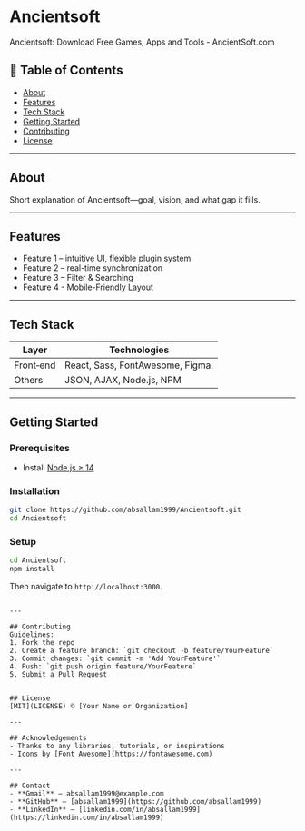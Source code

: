 # Ancientsoft

Ancientsoft: Download Free Games, Apps and Tools - AncientSoft.com

## 🚀 Table of Contents

- [About](#about)  
- [Features](#features)  
- [Tech Stack](#tech-stack)  
- [Getting Started](#getting-started)  
- [Contributing](#contributing)  
- [License](#license)  

---

## About  
Short explanation of Ancientsoft—goal, vision, and what gap it fills.

---

## Features  
- Feature 1 – intuitive UI, flexible plugin system  
- Feature 2 – real-time synchronization  
- Feature 3 – Filter & Searching
- Feature 4 - Mobile-Friendly Layout

---

## Tech Stack  

| Layer         | Technologies       |
|---------------|--------------------|
| Front‑end     | React, Sass, FontAwesome, Figma. |
| Others        | JSON, AJAX, Node.js, NPM |

---

## Getting Started

### Prerequisites  
- Install [Node.js ≥ 14](https://nodejs.org/)  

### Installation  
```bash
git clone https://github.com/absallam1999/Ancientsoft.git
cd Ancientsoft
```

### Setup  
```bash
cd Ancientsoft
npm install
```
Then navigate to `http://localhost:3000`.
```

---

## Contributing  
Guidelines:
1. Fork the repo  
2. Create a feature branch: `git checkout -b feature/YourFeature`  
3. Commit changes: `git commit -m 'Add YourFeature'`  
4. Push: `git push origin feature/YourFeature`  
5. Submit a Pull Request


## License  
[MIT](LICENSE) © [Your Name or Organization]

---

## Acknowledgements  
- Thanks to any libraries, tutorials, or inspirations  
- Icons by [Font Awesome](https://fontawesome.com)

---

## Contact  
- **Gmail** – absallam1999@example.com  
- **GitHub** – [absallam1999](https://github.com/absallam1999)  
- **LinkedIn** – [linkedin.com/in/absallam1999](https://linkedin.com/in/absallam1999)
